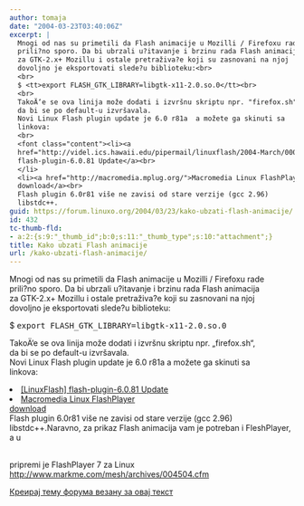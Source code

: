 ```yaml
---
author: tomaja
date: "2004-03-23T03:40:06Z"
excerpt: |
  Mnogi od nas su primetili da Flash animacije u Mozilli / Firefoxu rade
  prili?no sporo. Da bi ubrzali u?itavanje i brzinu rada Flash animacija
  za GTK-2.x+ Mozillu i ostale pretraživa?e koji su zasnovani na njoj
  dovoljno je eksportovati slede?u biblioteku:<br>
  <br>
  $ <tt>export FLASH_GTK_LIBRARY=libgtk-x11-2.0.so.0</tt><br>
  <br>
  TakoÄ‘e se ova linija može dodati i izvršnu skriptu npr. "firefox.sh",
  da bi se po default-u izvršavala.
  Novi Linux Flash plugin update je 6.0 r81a  a možete ga skinuti sa
  linkova:
  <br>
  <font class="content"><li><a
  href="http://videl.ics.hawaii.edu/pipermail/linuxflash/2004-March/000106.html">[LinuxFlash]
  flash-plugin-6.0.81 Update</a><br>
  </li>
  <li><a href="http://macromedia.mplug.org/">Macromedia Linux FlashPlayer
  download</a><br>
  Flash plugin 6.0r81 više ne zavisi od stare verzije (gcc 2.96)
  libstdc++.
guid: https://forum.linuxo.org/2004/03/23/kako-ubzati-flash-animacije/
id: 432
tc-thumb-fld:
- a:2:{s:9:"_thumb_id";b:0;s:11:"_thumb_type";s:10:"attachment";}
title: Kako ubzati Flash animacije
url: /kako-ubzati-flash-animacije/
---
```

Mnogi od nas su primetili da Flash animacije u Mozilli / Firefoxu rade  
prili?no sporo. Da bi ubrzali u?itavanje i brzinu rada Flash animacija  
za GTK-2.x+ Mozillu i ostale pretraživa?e koji su zasnovani na njoj  
dovoljno je eksportovati slede?u biblioteku:

$ <tt>export FLASH_GTK_LIBRARY=libgtk-x11-2.0.so.0</tt>

TakoÄ‘e se ova linija može dodati i izvršnu skriptu npr. &#8222;firefox.sh&#8220;,  
da bi se po default-u izvršavala.  
Novi Linux Flash plugin update je 6.0 r81a a možete ga skinuti sa  
linkova:  
  
<font class="content"></p> 

<li>
  <a
href="http://videl.ics.hawaii.edu/pipermail/linuxflash/2004-March/000106.html">[LinuxFlash] flash-plugin-6.0.81 Update</a>
</li>
<li>
  <a href="http://macromedia.mplug.org/">Macromedia Linux FlashPlayer<br /> download</a><br /> Flash plugin 6.0r81 više ne zavisi od stare verzije (gcc 2.96)<br /> libstdc++.<!--break-->Naravno, za prikaz Flash animacija vam je potreban i FleshPlayer, a u
  
  <br /> pripremi je FlashPlayer 7 za Linux<br /> <a href="http://www.markme.com/mesh/archives/004504.cfm">http://www.markme.com/mesh/archives/004504.cfm</a>
</li>
<p>
  </font>
</p>

<p>
  <a href="https://linuxo.org/nova-tema-na-forumu/?se_pid=432">Креирај тему форума везану за овај текст</a>
</p>